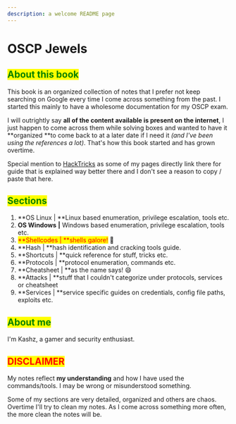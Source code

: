 ```yaml
---
description: a welcome README page
---
```


# OSCP Jewels

## <mark style="color:green;">About this book</mark>

This book is an organized collection of notes that I prefer not keep searching on Google every time I come across something from the past. I started this mainly to have a wholesome documentation for my OSCP exam.

I will outrightly say **all of the content available is present on the internet**, I just happen to come across them while solving boxes and wanted to have it **organized **to come back to at a later date if I need it _(and I've been using the references a lot)_. That's how this book started and has grown overtime.

Special mention to [HackTricks](https://book.hacktricks.xyz) as some of my pages directly link there for guide that is explained way better there and I don't see a reason to copy / paste that here.

## <mark style="color:green;">Sections</mark> 

1. **OS Linux  | **Linux based enumeration, privilege escalation, tools etc.
2. **OS Windows** **|** Windows based enumeration, privilege escalation, tools etc.
3. <mark style="color:red;">**Shellcodes | **</mark><mark style="color:red;">shells galore!</mark> :partying_face:
4. **Hash | **hash identification and cracking tools guide.
5. **Shortcuts | **quick reference for stuff, tricks etc.
6. **Protocols | **protocol enumeration, commands etc.
7. **Cheatsheet | **as the name says! :smile:
8. **Attacks | **stuff that I couldn't categorize under protocols, services or cheatsheet
9. **Services | **service specific guides on credentials, config file paths, exploits etc.

## <mark style="color:green;">About me</mark>

I'm Kashz, a gamer and security enthusiast. 



## <mark style="color:red;">DISCLAIMER</mark>

My notes reflect **my understanding** and how I have used the commands/tools. I may be wrong or misunderstood something.

Some of my sections are very detailed, organized and others are chaos. Overtime I'll try to clean my notes. As I come across something more often, the more clean the notes will be.
